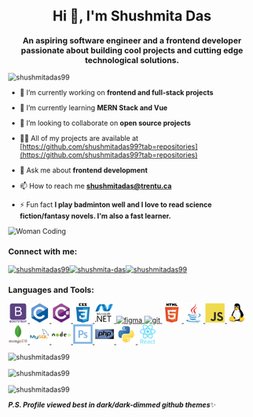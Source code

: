 <!-- ---------------------------------------- || MY PROFILE README || ---------------------------------------- -->

<h1 align="center">Hi 👋, I'm Shushmita Das</h1>
<h3 align="center">An aspiring software engineer and a frontend developer passionate about building cool projects and cutting edge technological solutions.</h3>

<!-- ---------------------------------------- | Basic Introductions | ---------------------------------------- -->

<p align="left"> <img src="https://komarev.com/ghpvc/?username=shushmitadas99&label=Profile%20views&color=0e75b6&style=flat" alt="shushmitadas99" /> </p>

- 🔭 I’m currently working on **frontend and full-stack projects**

- 🌱 I’m currently learning **MERN Stack and Vue**

- 👯 I’m looking to collaborate on **open source projects**

- 👨‍💻 All of my projects are available at [https://github.com/shushmitadas99?tab=repositories](https://github.com/shushmitadas99?tab=repositories)

- 💬 Ask me about **frontend development**

- 📫 How to reach me **shushmitadas@trentu.ca**

- ⚡ Fun fact **I play badminton well and I love to read science fiction/fantasy novels. I'm also a fast learner.**

![Woman Coding](https://media.giphy.com/media/L1R1tvI9svkIWwpVYr/source.gif)

<!-- ------------------------------------------ | Connect With Me | ------------------------------------------ -->

<h3 align="left">Connect with me:</h3>

<p align="left">
<a href="https://codepen.io/shushmitadas99" target="blank"><img align="center" src="https://raw.githubusercontent.com/rahuldkjain/github-profile-readme-generator/master/src/images/icons/Social/codepen.svg" alt="shushmitadas99" height="30" width="40" /></a><a href="https://www.linkedin.com/in/shushmita-das-b22923152/" target="blank"><img align="center" src="https://raw.githubusercontent.com/rahuldkjain/github-profile-readme-generator/master/src/images/icons/Social/linked-in-alt.svg" alt="shushmita-das" height="30" width="40" /></a><a href="https://codesandbox.com/shushmitadas99" target="blank"><img align="center" src="https://cdn.jsdelivr.net/npm/simple-icons@3.0.1/icons/codesandbox.svg" alt="shushmitadas99" height="30" width="40" /></a>
</p>

<!-- ---------------------------------------- | Languages and Tools | ---------------------------------------- -->

<h3 align="left">Languages and Tools:</h3>

<p align="left"> <a href="https://getbootstrap.com" target="_blank"> <img src="https://raw.githubusercontent.com/devicons/devicon/master/icons/bootstrap/bootstrap-plain-wordmark.svg" alt="bootstrap" width="40" height="40"/> </a> <a href="https://www.cprogramming.com/" target="_blank"> <img src="https://raw.githubusercontent.com/devicons/devicon/master/icons/c/c-original.svg" alt="c" width="40" height="40"/> </a> <a href="https://www.w3schools.com/cs/" target="_blank"> <img src="https://raw.githubusercontent.com/devicons/devicon/master/icons/csharp/csharp-original.svg" alt="csharp" width="40" height="40"/> </a> <a href="https://www.w3schools.com/css/" target="_blank"> <img src="https://raw.githubusercontent.com/devicons/devicon/master/icons/css3/css3-original-wordmark.svg" alt="css3" width="40" height="40"/> </a>  <a href="https://dotnet.microsoft.com/" target="_blank"> <img src="https://raw.githubusercontent.com/devicons/devicon/master/icons/dot-net/dot-net-original-wordmark.svg" alt="dotnet" width="40" height="40"/> </a> <a href="https://www.figma.com/" target="_blank"> <img src="https://www.vectorlogo.zone/logos/figma/figma-icon.svg" alt="figma" width="40" height="40"/> </a> <a href="https://git-scm.com/" target="_blank"> <img src="https://www.vectorlogo.zone/logos/git-scm/git-scm-icon.svg" alt="git" width="40" height="40"/> </a> <a href="https://www.w3.org/html/" target="_blank"> <img src="https://raw.githubusercontent.com/devicons/devicon/master/icons/html5/html5-original-wordmark.svg" alt="html5" width="40" height="40"/> </a> <a href="https://www.java.com" target="_blank"> <img src="https://raw.githubusercontent.com/devicons/devicon/master/icons/java/java-original.svg" alt="java" width="40" height="40"/> </a> <a href="https://developer.mozilla.org/en-US/docs/Web/JavaScript" target="_blank"> <img src="https://raw.githubusercontent.com/devicons/devicon/master/icons/javascript/javascript-original.svg" alt="javascript" width="40" height="40"/> </a> <a href="https://www.linux.org/" target="_blank"> <img src="https://raw.githubusercontent.com/devicons/devicon/master/icons/linux/linux-original.svg" alt="linux" width="40" height="40"/> </a> <a href="https://www.mongodb.com/" target="_blank"> <img src="https://raw.githubusercontent.com/devicons/devicon/master/icons/mongodb/mongodb-original-wordmark.svg" alt="mongodb" width="40" height="40"/> </a> <a href="https://www.mysql.com/" target="_blank"> <img src="https://raw.githubusercontent.com/devicons/devicon/master/icons/mysql/mysql-original-wordmark.svg" alt="mysql" width="40" height="40"/> </a> <a href="https://nodejs.org" target="_blank"> <img src="https://raw.githubusercontent.com/devicons/devicon/master/icons/nodejs/nodejs-original-wordmark.svg" alt="nodejs" width="40" height="40"/> </a> <a href="https://www.photoshop.com/en" target="_blank"> <img src="https://raw.githubusercontent.com/devicons/devicon/master/icons/photoshop/photoshop-line.svg" alt="photoshop" width="40" height="40"/> </a> <a href="https://www.php.net" target="_blank"> <img src="https://raw.githubusercontent.com/devicons/devicon/master/icons/php/php-original.svg" alt="php" width="40" height="40"/> </a> <a href="https://www.python.org" target="_blank"> <img src="https://raw.githubusercontent.com/devicons/devicon/master/icons/python/python-original.svg" alt="python" width="40" height="40"/> </a> <a href="https://reactjs.org/" target="_blank"> <img src="https://raw.githubusercontent.com/devicons/devicon/master/icons/react/react-original-wordmark.svg" alt="react" width="40" height="40"/> </a> </p>

<!-- --------------------------------------------- | Profile Cards | --------------------------------------------- -->

<p><img align="center" src="https://github-readme-stats.vercel.app/api/top-langs?username=shushmitadas99&hide_border=true&show_icons=true&locale=en&layout=compact&bg_color=372f74&text_color=fc309b&title_color=31ebfc" alt="shushmitadas99" /></p>

<p><img align="center" src="https://github-readme-stats.vercel.app/api?username=shushmitadas99&show_icons=true&hide_border=true&locale=en&bg_color=372f74&text_color=fc309b&title_color=31ebfc&icon_color=31ebfc" alt="shushmitadas99" /></p>

<p><img align="center" src="https://github-readme-streak-stats.herokuapp.com/?user=shushmitadas99&hide_border=true&background=372f74&stroke=31ebfc&fire=31ebfc&ring=31ebfc&currStreakLabel=fc309b&currStreakNum=fc309b&sideNums=fc309b&sideLabels=fc309b&dates=31ebfc" alt="shushmitadas99" /></p>

***P.S. Profile viewed best in dark/dark-dimmed github themes***:sparkles:
